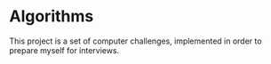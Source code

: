 # Algorithms

This project is a set of computer challenges, implemented in order to prepare myself for interviews. 

